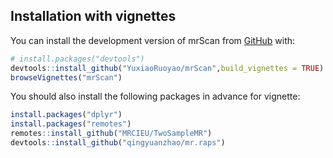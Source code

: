 
<!-- README.md is generated from README.Rmd. Please edit that file -->

## Installation with vignettes

You can install the development version of mrScan from
[GitHub](https://github.com/) with:

``` r
# install.packages("devtools")
devtools::install_github("YuxiaoRuoyao/mrScan",build_vignettes = TRUE)
browseVignettes("mrScan")
```

You should also install the following packages in advance for vignette:

``` r
install.packages("dplyr")
install.packages("remotes")
remotes::install_github("MRCIEU/TwoSampleMR")
devtools::install_github("qingyuanzhao/mr.raps")
```
